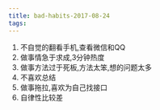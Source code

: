 ```yaml
---
title: bad-habits-2017-08-24
tags:
---
```

1. 不自觉的翻看手机,查看微信和QQ
2. 做事情急于求成,3分钟热度
3. 做事方法过于死板,方法太笨,想的问题太多
4. 不喜欢总结
5. 做事拖拉,喜欢为自己找接口
6. 自律性比较差